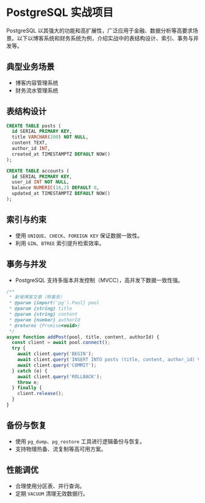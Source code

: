 # PostgreSQL 实战项目

PostgreSQL 以其强大的功能和高扩展性，广泛应用于金融、数据分析等高要求场景。以下以博客系统和财务系统为例，介绍实战中的表结构设计、索引、事务与并发等。

## 典型业务场景
- 博客内容管理系统
- 财务流水管理系统

## 表结构设计
```sql
CREATE TABLE posts (
  id SERIAL PRIMARY KEY,
  title VARCHAR(200) NOT NULL,
  content TEXT,
  author_id INT,
  created_at TIMESTAMPTZ DEFAULT NOW()
);

CREATE TABLE accounts (
  id SERIAL PRIMARY KEY,
  user_id INT NOT NULL,
  balance NUMERIC(18,2) DEFAULT 0,
  updated_at TIMESTAMPTZ DEFAULT NOW()
);
```

## 索引与约束
- 使用 `UNIQUE`、`CHECK`、`FOREIGN KEY` 保证数据一致性。
- 利用 `GIN`、`BTREE` 索引提升检索效率。

## 事务与并发
- PostgreSQL 支持多版本并发控制（MVCC），高并发下数据一致性强。

```js
/**
 * 新增博客文章（带事务）
 * @param {import('pg').Pool} pool
 * @param {string} title
 * @param {string} content
 * @param {number} authorId
 * @returns {Promise<void>}
 */
async function addPost(pool, title, content, authorId) {
  const client = await pool.connect();
  try {
    await client.query('BEGIN');
    await client.query('INSERT INTO posts (title, content, author_id) VALUES ($1, $2, $3)', [title, content, authorId]);
    await client.query('COMMIT');
  } catch (e) {
    await client.query('ROLLBACK');
    throw e;
  } finally {
    client.release();
  }
}
```

## 备份与恢复
- 使用 `pg_dump`、`pg_restore` 工具进行逻辑备份与恢复。
- 支持物理热备、流复制等高可用方案。

## 性能调优
- 合理使用分区表、并行查询。
- 定期 `VACUUM` 清理无效数据行。 